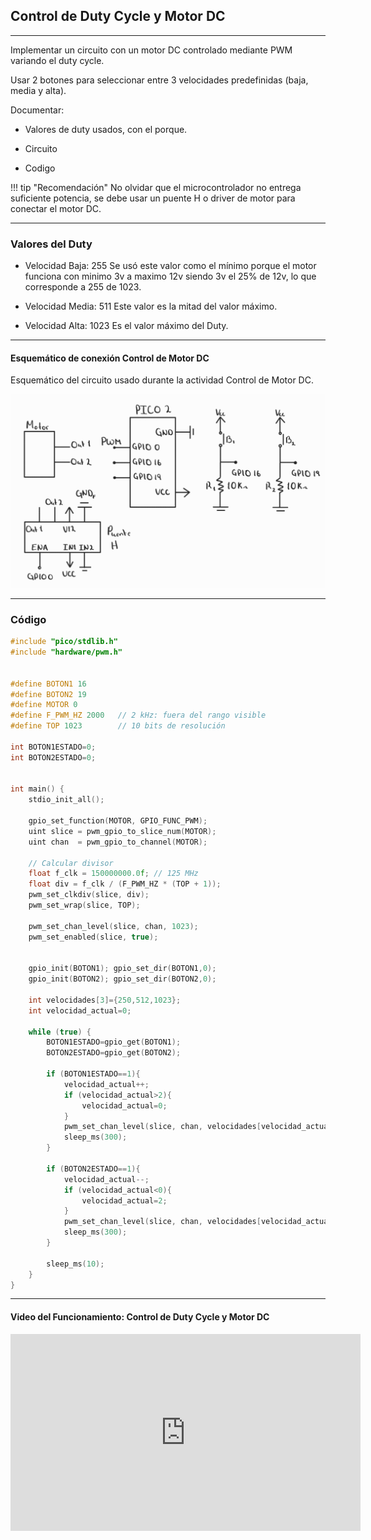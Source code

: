 ## Control de Duty Cycle y Motor DC

---

Implementar un circuito con un motor DC controlado mediante PWM variando el duty cycle.

Usar 2 botones para seleccionar entre 3 velocidades predefinidas (baja, media y alta).

Documentar:

- Valores de duty usados, con el porque.

- Circuito

- Codigo

!!! tip "Recomendación"
    No olvidar que el microcontrolador no entrega suficiente potencia, se debe usar un puente H o driver de motor para conectar el motor DC.

---

### Valores del Duty

- Velocidad Baja: 255 Se usó este valor como el mínimo porque el motor funciona con minimo 3v a maximo 12v siendo 3v el 25% de 12v, lo que corresponde a 255 de 1023.

- Velocidad Media: 511 Este valor es la mitad del valor máximo.

- Velocidad Alta: 1023 Es el valor máximo del Duty.

---
#### Esquemático de conexión Control de Motor DC

Esquemático del circuito usado durante la actividad Control de Motor DC.

![Diagrama del sistema](../recursos/imgs/esquematico_tarea7,1.png)

---
### Código

```C++
#include "pico/stdlib.h"
#include "hardware/pwm.h"
 
 
#define BOTON1 16
#define BOTON2 19
#define MOTOR 0
#define F_PWM_HZ 2000   // 2 kHz: fuera del rango visible
#define TOP 1023        // 10 bits de resolución
 
int BOTON1ESTADO=0;
int BOTON2ESTADO=0;
 
 
int main() {
    stdio_init_all();
 
    gpio_set_function(MOTOR, GPIO_FUNC_PWM);
    uint slice = pwm_gpio_to_slice_num(MOTOR);
    uint chan  = pwm_gpio_to_channel(MOTOR);
 
    // Calcular divisor
    float f_clk = 150000000.0f; // 125 MHz
    float div = f_clk / (F_PWM_HZ * (TOP + 1));
    pwm_set_clkdiv(slice, div);
    pwm_set_wrap(slice, TOP);
 
    pwm_set_chan_level(slice, chan, 1023);
    pwm_set_enabled(slice, true);
 
 
    gpio_init(BOTON1); gpio_set_dir(BOTON1,0);
    gpio_init(BOTON2); gpio_set_dir(BOTON2,0);
 
    int velocidades[3]={250,512,1023};
    int velocidad_actual=0;
 
    while (true) {
        BOTON1ESTADO=gpio_get(BOTON1);
        BOTON2ESTADO=gpio_get(BOTON2);
 
        if (BOTON1ESTADO==1){
            velocidad_actual++;
            if (velocidad_actual>2){
                velocidad_actual=0;
            }
            pwm_set_chan_level(slice, chan, velocidades[velocidad_actual]);
            sleep_ms(300);
        }
 
        if (BOTON2ESTADO==1){
            velocidad_actual--;
            if (velocidad_actual<0){
                velocidad_actual=2;
            }
            pwm_set_chan_level(slice, chan, velocidades[velocidad_actual]);
            sleep_ms(300);
        }
 
        sleep_ms(10);
    }
}
```
---

#### Video del Funcionamiento: Control de Duty Cycle y Motor DC

<iframe width="560" height="315" src="https://www.youtube.com/embed/v5QQKKRf06g?si=Omj-1c1QOmUWDUwf" title="YouTube video player" frameborder="0" allow="accelerometer; autoplay; clipboard-write; encrypted-media; gyroscope; picture-in-picture; web-share" referrerpolicy="strict-origin-when-cross-origin" allowfullscreen></iframe>